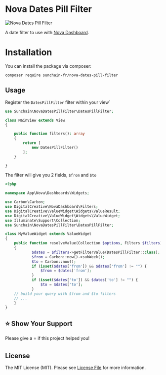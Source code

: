 # Nova Dates Pill Filter

![Nova Dates Pill Filter](https://raw.githubusercontent.com/sunchain-fr/nova-dates-pill-filter/master/screenshot/screenshot.png)

A date filter to use with  [Nova Dashboard](https://github.com/dcasia/nova-dashboard).

# Installation

You can install the package via composer:

```
composer require sunchain-fr/nova-dates-pill-filter
```

## Usage

Register the `DatesPillFilter` filter within your view`

```php
use Sunchain\NovaDatesPillFilter\DatesPillFilter;

class MainView extends View
{

    public function filters(): array
    {
        return [
            new DatesPillFilter()
        ];
    }

}
```

The filter will give you 2 fields, `$from` and `$to`

```php
<?php

namespace App\Nova\Dashboards\Widgets;

use Carbon\Carbon;
use DigitalCreative\NovaDashboard\Filters;
use DigitalCreative\ValueWidget\Widgets\ValueResult;
use DigitalCreative\ValueWidget\Widgets\ValueWidget;
use Illuminate\Support\Collection;
use Sunchain\NovaDatesPillFilter\DatesPillFilter;

class MyValueWidget extends ValueWidget
{
    public function resolveValue(Collection $options, Filters $filters): ValueResult
    {
            $dates = $filters->getFilterValue(DatesPillFilter::class);
            $from = Carbon::now()->subWeek();
            $to = Carbon::now();
            if (isset($dates['from']) && $dates['from'] != "") {
                $from = $dates['from'];
            }
            if (isset($dates['to']) && $dates['to'] != "") {
                $to = $dates['to'];
            }
    // build your query with $from and $to filters
    // ... 
    }
}
```

## ⭐️ Show Your Support
Please give a ⭐️ if this project helped you!

## License

The MIT License (MIT). Please see [License File](https://raw.githubusercontent.com/sunchain-fr/nova-dates-pill-filter/master/LICENSE) for more information.
